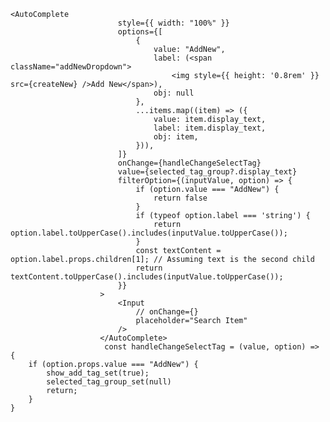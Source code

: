     <AutoComplete
                            style={{ width: "100%" }}
                            options={[
                                {
                                    value: "AddNew",
                                    label: (<span className="addNewDropdown">
                                        <img style={{ height: '0.8rem' }} src={createNew} />Add New</span>),
                                    obj: null
                                },
                                ...items.map((item) => ({
                                    value: item.display_text,
                                    label: item.display_text,
                                    obj: item,
                                })),
                            ]}
                            onChange={handleChangeSelectTag}
                            value={selected_tag_group?.display_text}
                            filterOption={(inputValue, option) => {
                                if (option.value === "AddNew") {
                                    return false
                                }
                                if (typeof option.label === 'string') {
                                    return option.label.toUpperCase().includes(inputValue.toUpperCase());
                                }
                                const textContent = option.label.props.children[1]; // Assuming text is the second child
                                return textContent.toUpperCase().includes(inputValue.toUpperCase());
                            }}
                        >
                            <Input
                                // onChange={}
                                placeholder="Search Item"
                            />
                        </AutoComplete>
                         const handleChangeSelectTag = (value, option) => {
        if (option.props.value === "AddNew") {
            show_add_tag_set(true);
            selected_tag_group_set(null)
            return;
        }
    }
